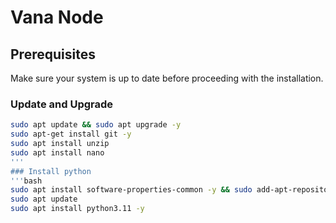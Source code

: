 # Vana Node


## Prerequisites

Make sure your system is up to date before proceeding with the installation.

### Update and Upgrade

```bash
sudo apt update && sudo apt upgrade -y
sudo apt-get install git -y
sudo apt install unzip
sudo apt install nano
'''
### Install python
'''bash
sudo apt install software-properties-common -y && sudo add-apt-repository ppa:deadsnakes/ppa
sudo apt update
sudo apt install python3.11 -y


